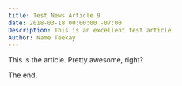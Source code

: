 ```yaml
---
title: Test News Article 9
date: 2018-03-18 00:00:00 -07:00
Description: This is an excellent test article.
Author: Name Teekay
---
```


This is the article. Pretty awesome, right?

The end.
